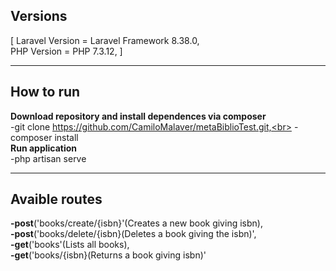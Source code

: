 <h2>Versions</h2>
[
    Laravel Version = Laravel Framework 8.38.0,<br>
    PHP Version = PHP 7.3.12,
]
<hr>
<h2>How to run</h2>

<strong>Download repository and install dependences via composer</strong><br>
    -git clone https://github.com/CamiloMalaver/metaBiblioTest.git,<br>
    -composer install<br>
<strong>Run application</strong><br>
    -php artisan serve<br>
<hr>
<h2>Avaible routes</h2>
    <strong>-post</strong>('books/create/{isbn}'(Creates a new book giving isbn),<br>
    <strong>-post</strong>('books/delete/{isbn}(Deletes a book giving the isbn)',<br>
    <strong>-get</strong>('books'(Lists all books),<br>
    <strong>-get</strong>('books/{isbn}(Returns a book giving isbn)'
